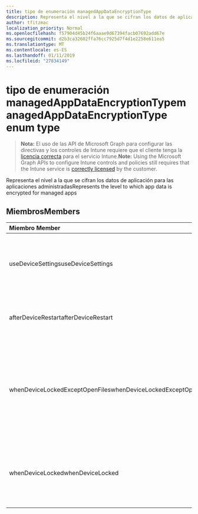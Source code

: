 ```yaml
---
title: tipo de enumeración managedAppDataEncryptionType
description: Representa el nivel a la que se cifran los datos de aplicación para las aplicaciones administradas
author: tfitzmac
localization_priority: Normal
ms.openlocfilehash: f57904d45b24f6aaae9d67394facb07692add67e
ms.sourcegitcommit: d2b3ca32602ffa76cc7925d7f4d1e2258e611ea5
ms.translationtype: MT
ms.contentlocale: es-ES
ms.lasthandoff: 01/11/2019
ms.locfileid: "27834149"
---
```

# <a name="managedappdataencryptiontype-enum-type"></a><span data-ttu-id="54d11-103">tipo de enumeración managedAppDataEncryptionType</span><span class="sxs-lookup"><span data-stu-id="54d11-103">managedAppDataEncryptionType enum type</span></span>

> <span data-ttu-id="54d11-104">**Nota:** El uso de las API de Microsoft Graph para configurar las directivas y los controles de Intune requiere que el cliente tenga la [licencia correcta](https://go.microsoft.com/fwlink/?linkid=839381) para el servicio Intune.</span><span class="sxs-lookup"><span data-stu-id="54d11-104">**Note:** Using the Microsoft Graph APIs to configure Intune controls and policies still requires that the Intune service is [correctly licensed](https://go.microsoft.com/fwlink/?linkid=839381) by the customer.</span></span>

<span data-ttu-id="54d11-105">Representa el nivel a la que se cifran los datos de aplicación para las aplicaciones administradas</span><span class="sxs-lookup"><span data-stu-id="54d11-105">Represents the level to which app data is encrypted for managed apps</span></span>
## <a name="members"></a><span data-ttu-id="54d11-106">Miembros</span><span class="sxs-lookup"><span data-stu-id="54d11-106">Members</span></span>
|<span data-ttu-id="54d11-107">Miembro	</span><span class="sxs-lookup"><span data-stu-id="54d11-107">Member</span></span>|<span data-ttu-id="54d11-108">Valor</span><span class="sxs-lookup"><span data-stu-id="54d11-108">Value</span></span>|<span data-ttu-id="54d11-109">Description</span><span class="sxs-lookup"><span data-stu-id="54d11-109">Description</span></span>|
|:---|:---|:---|
|<span data-ttu-id="54d11-110">useDeviceSettings</span><span class="sxs-lookup"><span data-stu-id="54d11-110">useDeviceSettings</span></span>|<span data-ttu-id="54d11-111">0</span><span class="sxs-lookup"><span data-stu-id="54d11-111">0</span></span>|<span data-ttu-id="54d11-112">Datos de aplicación se cifran en función de la configuración predeterminada en el dispositivo.</span><span class="sxs-lookup"><span data-stu-id="54d11-112">App data is encrypted based on the default settings on the device.</span></span>|
|<span data-ttu-id="54d11-113">afterDeviceRestart</span><span class="sxs-lookup"><span data-stu-id="54d11-113">afterDeviceRestart</span></span>|<span data-ttu-id="54d11-114">1</span><span class="sxs-lookup"><span data-stu-id="54d11-114">1</span></span>|<span data-ttu-id="54d11-115">Datos de aplicación se cifran cuando se reinicia el dispositivo.</span><span class="sxs-lookup"><span data-stu-id="54d11-115">App data is encrypted when the device is restarted.</span></span>|
|<span data-ttu-id="54d11-116">whenDeviceLockedExceptOpenFiles</span><span class="sxs-lookup"><span data-stu-id="54d11-116">whenDeviceLockedExceptOpenFiles</span></span>|<span data-ttu-id="54d11-117">2</span><span class="sxs-lookup"><span data-stu-id="54d11-117">2</span></span>|<span data-ttu-id="54d11-118">Datos de aplicación asociados con esta directiva se cifran cuando el dispositivo está bloqueado, excepto los datos de los archivos que están abiertos</span><span class="sxs-lookup"><span data-stu-id="54d11-118">App data associated with this policy is encrypted when the device is locked, except data in files that are open</span></span>|
|<span data-ttu-id="54d11-119">whenDeviceLocked</span><span class="sxs-lookup"><span data-stu-id="54d11-119">whenDeviceLocked</span></span>|<span data-ttu-id="54d11-120">3</span><span class="sxs-lookup"><span data-stu-id="54d11-120">3</span></span>|<span data-ttu-id="54d11-121">Datos de aplicación asociados con esta directiva se cifran cuando el dispositivo está bloqueado</span><span class="sxs-lookup"><span data-stu-id="54d11-121">App data associated with this policy is encrypted when the device is locked</span></span>|



